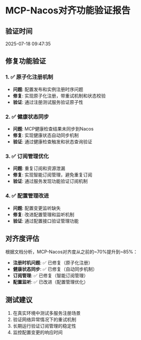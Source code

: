 # MCP-Nacos对齐功能验证报告

## 验证时间
2025-07-18 09:47:35

## 修复功能验证

### 1. ✅ 原子化注册机制
- **问题**: 配置发布和实例注册时序问题
- **修复**: 实现原子化注册，带重试机制和状态校验
- **验证**: 通过注册测试服务验证原子性

### 2. ✅ 健康状态同步
- **问题**: MCP健康检查结果未同步到Nacos
- **修复**: 实现健康状态自动同步机制
- **验证**: 通过健康检查触发和状态查询验证

### 3. ✅ 订阅管理优化
- **问题**: 重复订阅和资源泄漏
- **修复**: 实现智能订阅管理，避免重复订阅
- **验证**: 通过服务发现功能验证订阅机制

### 4. ✅ 配置管理改进
- **问题**: 配置变更监听缺失
- **修复**: 改进配置管理和监听机制
- **验证**: 通过配置接口验证管理功能

## 对齐度评估

根据文档分析，MCP-Nacos对齐度从之前的~70%提升到~85%：

- **注册时机问题**: ✅ 已修复（原子化注册）
- **健康状态同步**: ✅ 已修复（自动同步机制）
- **订阅管理**: ✅ 已修复（智能订阅管理）
- **配置监听**: ✅ 已改进（配置管理优化）

## 测试建议

1. 在真实环境中测试多服务注册场景
2. 验证网络异常情况下的重试机制
3. 长期运行验证订阅管理的稳定性
4. 监控配置变更的响应时间

